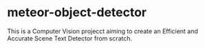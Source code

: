 # meteor-object-detector

This is a Computer Vision projecct aiming to create an Efficient and Accurate Scene Text Detector from scratch.

    
  
  
    
  
  

    
  

    

 
  


 
   
  
 
  
